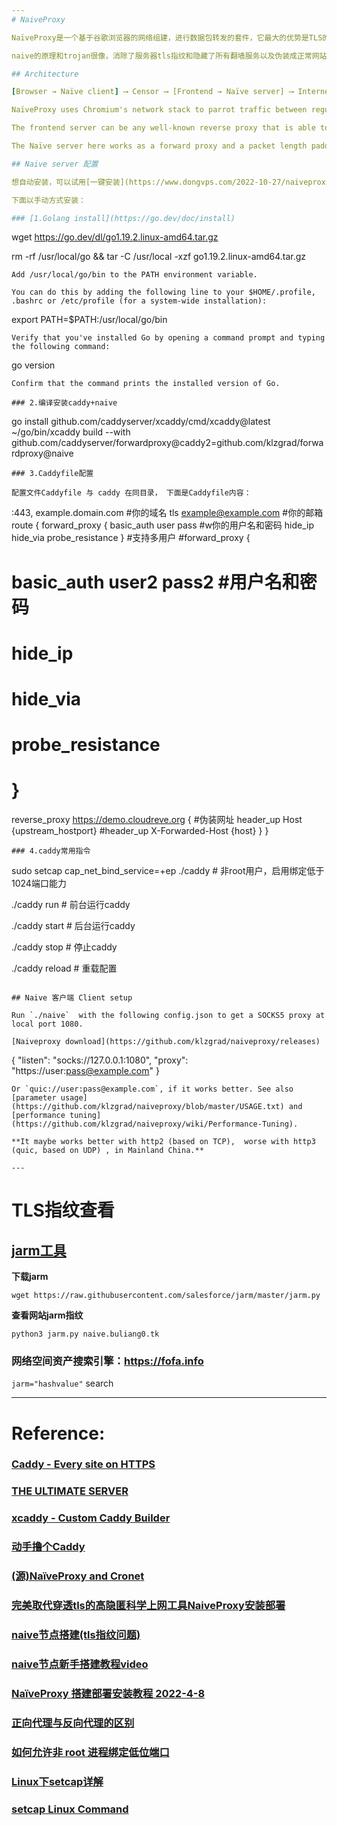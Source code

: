 ```yaml
---
# NaiveProxy

NaïveProxy是一个基于谷歌浏览器的网络组建，进行数据包转发的套件，它最大的优势是TLS的流量指纹，是谷歌浏览器Chrome的，那个叫啥“泯然众人”，是的，流量就是特征就跟普通浏览器的一模一样了。

naive的原理和trojan很像，消除了服务器tls指纹和隐藏了所有翻墙服务以及伪装成正常网站，naive协议更上一层，消除了客户端的tls指纹和tls-in-tls特征，并且naive协议基于http2，自带多路复用，对比ws需要频繁握手来讲延迟更低，前面也说过naive客户端使用chrome浏览器内核作为网络协议栈，从防火墙的角度来看，就像是你在正常的使用正常的谷歌浏览器访问正常的网站.

## Architecture

[Browser → Naïve client] ⟶ Censor ⟶ [Frontend → Naïve server] ⟶ Internet

NaïveProxy uses Chromium's network stack to parrot traffic between regular Chrome browsers and standard frontend servers.

The frontend server can be any well-known reverse proxy that is able to route HTTP/2 traffic based on HTTP authorization headers, preventing active probing of proxy existence. Known ones include Caddy with its forwardproxy plugin and HAProxy.

The Naïve server here works as a forward proxy and a packet length padding layer. Caddy forwardproxy is also a forward proxy but it lacks a padding layer. A fork adds the NaïveProxy padding layer to forwardproxy, combining both in one.

## Naive server 配置

想自动安装，可以试用[一键安装](https://www.dongvps.com/2022-10-27/naiveproxy一键安装配置脚本发布（可自定义端口）/) and  [shellscript is here](https://github.com/imajeason/nas_tools/tree/main/NaiveProxy) 

下面以手动方式安装：

### [1.Golang install](https://go.dev/doc/install)

```
wget https://go.dev/dl/go1.19.2.linux-amd64.tar.gz

rm -rf /usr/local/go && tar -C /usr/local -xzf go1.19.2.linux-amd64.tar.gz
```
Add /usr/local/go/bin to the PATH environment variable.

You can do this by adding the following line to your $HOME/.profile, .bashrc or /etc/profile (for a system-wide installation):
```
export PATH=$PATH:/usr/local/go/bin
```
Verify that you've installed Go by opening a command prompt and typing the following command:
```
 go version
```
Confirm that the command prints the installed version of Go.

### 2.编译安装caddy+naive

```
go install github.com/caddyserver/xcaddy/cmd/xcaddy@latest
~/go/bin/xcaddy build --with github.com/caddyserver/forwardproxy@caddy2=github.com/klzgrad/forwardproxy@naive

```
### 3.Caddyfile配置

配置文件Caddyfile 与 caddy 在同目录， 下面是Caddyfile内容：
```
:443, example.domain.com #你的域名
tls example@example.com #你的邮箱
route {
 forward_proxy {
   basic_auth user pass #w你的用户名和密码
   hide_ip
   hide_via
   probe_resistance
  }
 #支持多用户
 #forward_proxy {
 #  basic_auth user2 pass2 #用户名和密码
 #  hide_ip
 #  hide_via
 #  probe_resistance
 # }
 reverse_proxy  https://demo.cloudreve.org  { #伪装网址
   header_up  Host  {upstream_hostport}
   #header_up  X-Forwarded-Host  {host}
  }
}

```
### 4.caddy常用指令
```
sudo setcap cap_net_bind_service=+ep ./caddy  # 非root用户，启用绑定低于1024端口能力

./caddy run     # 前台运行caddy

./caddy start   # 后台运行caddy

./caddy stop    # 停止caddy

./caddy reload   # 重载配置
```

## Naive 客户端 Client setup

Run `./naive`  with the following config.json to get a SOCKS5 proxy at local port 1080.

[Naiveproxy download](https://github.com/klzgrad/naiveproxy/releases)

```
{
  "listen": "socks://127.0.0.1:1080",
  "proxy": "https://user:pass@example.com"
}
```
Or `quic://user:pass@example.com`, if it works better. See also [parameter usage](https://github.com/klzgrad/naiveproxy/blob/master/USAGE.txt) and [performance tuning](https://github.com/klzgrad/naiveproxy/wiki/Performance-Tuning).

**It maybe works better with http2 (based on TCP),  worse with http3 (quic, based on UDP) , in Mainland China.**

---
```

# TLS指纹查看

## [jarm工具](https://github.com/salesforce/jarm)

**下载jarm**

```
wget https://raw.githubusercontent.com/salesforce/jarm/master/jarm.py
```

**查看网站jarm指纹**

```
python3 jarm.py naive.buliang0.tk
```

### 网络空间资产搜索引擎：https://fofa.info
`jarm="hashvalue"` search

---
# Reference:

### [Caddy - Every site on HTTPS](https://github.com/caddyserver/caddy)

### [THE ULTIMATE SERVER](https://caddyserver.com)

### [xcaddy - Custom Caddy Builder](https://github.com/caddyserver/xcaddy)

### [动手撸个Caddy](https://www.flysnow.org/search/?q=caddy&sitesearch=https%3A%2F%2Fwww.flysnow.org)

### [(源)NaïveProxy and Cronet ](https://github.com/klzgrad/naiveproxy)

### [完美取代穿透tls的高隐匿科学上网工具NaiveProxy安装部署](https://www.dongvps.com/2022-10-17/完美取代穿透tls的高隐匿科学上网工具naiveproxy完美取代/)

### [naive节点搭建(tls指纹问题)](https://bulianglin.com/archives/naive.html)

### [naive节点新手搭建教程video](https://www.youtube.com/watch?v=F2VsjS6fybs)

### [NaïveProxy 搭建部署安装教程 2022-4-8](https://dasmz.com/?p=1908)

### [正向代理与反向代理的区别](https://oxylabs.cn/blog/reverse-proxy-vs-forward-proxy)

### [如何允许非 root 进程绑定低位端口](https://www.boris1993.com/linux/allow-non-root-process-to-bind-low-numbered-ports.html)

### [Linux下setcap详解](https://fashengba.com/post/linux-setcap.html)

### [setcap Linux Command](https://mostafa-asg.github.io/post/setcap-linux-command/)
